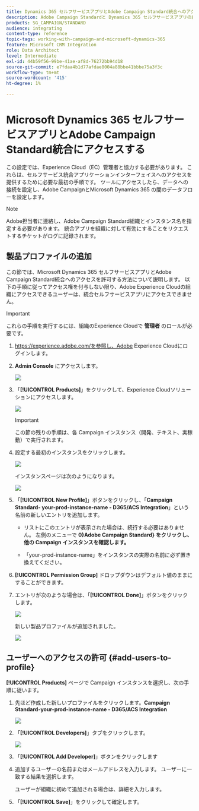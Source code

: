 ```yaml
---
title: Dynamics 365 セルフサービスアプリとAdobe Campaign Standard統合へのアクセス権を取得します
description: Adobe Campaign Standardと Dynamics 365 セルフサービスアプリの統合
products: SG_CAMPAIGN/STANDARD
audience: integrating
content-type: reference
topic-tags: working-with-campaign-and-microsoft-dynamics-365
feature: Microsoft CRM Integration
role: Data Architect
level: Intermediate
exl-id: 44b59f56-99be-41ae-af8d-76272bb94d18
source-git-commit: e7fdaa4b1d77afdae8004a88bbe41bbbe75a3f3c
workflow-type: tm+mt
source-wordcount: '415'
ht-degree: 1%

---
```


# Microsoft Dynamics 365 セルフサービスアプリとAdobe Campaign Standard統合にアクセスする

この設定では、Experience Cloud（EC）管理者と協力する必要があります。 これらは、セルフサービス統合アプリケーションインターフェイスへのアクセスを提供するために必要な最初の手順です。 ツールにアクセスしたら、データへの接続を設定し、Adobe CampaignとMicrosoft Dynamics 365 の間のデータフローを設定します。

>[!NOTE]
>
>Adobe担当者に連絡し、Adobe Campaign Standard組織とインスタンス名を指定する必要があります。 統合アプリを組織に対して有効にすることをリクエストするチケットがログに記録されます。

## 製品プロファイルの追加

この節では、Microsoft Dynamics 365 セルフサービスアプリとAdobe Campaign Standard統合へのアクセスを許可する方法について説明します。 以下の手順に従ってアクセス権を付与しない限り、Adobe Experience Cloudの組織にアクセスできるユーザーは、統合セルフサービスアプリにアクセスできません。

>[!IMPORTANT]
>
> これらの手順を実行するには、組織のExperience Cloudで **管理者** のロールが必要です。
>

1. https://experience.adobe.com/を参照し、Adobe Experience Cloudにログインします。
1. **Admin Console** にアクセスします。

   ![](assets/do-not-localize/d365-to-acs-access-3.png)

1. 「**[!UICONTROL Products]**」をクリックして、Experience Cloudソリューションにアクセスします。

   ![](assets/do-not-localize/d365-to-acs-access-6.png)


   >[!IMPORTANT]
   >
   >この節の残りの手順は、各 Campaign インスタンス（開発、テキスト、実稼動）で実行されます。
   >

1. 設定する最初のインスタンスをクリックします。

   ![](assets/do-not-localize/d365-to-acs-access-6.png)

   インスタンスページは次のようになります。

   ![](assets/do-not-localize/d365-to-acs-access-8.png)

1. 「**[!UICONTROL New Profile]**」ボタンをクリックし、「**Campaign Standard- your-prod-instance-name - D365/ACS Integration**」という名前の新しいエントリを追加します。

   * リストにこのエントリが表示された場合は、続行する必要はありません。 左側のメニューで **0&rbrace;Adobe Campaign Standard&rbrace; をクリックし、他の Campaign インスタンスを確認します。**

   * 「your-prod-instance-name」をインスタンスの実際の名前に必ず置き換えてください。

1. **[!UICONTROL Permission Group]** ドロップダウンはデフォルト値のままにすることができます。

1. エントリが次のような場合は、「**[!UICONTROL Done]**」ボタンをクリックします。

   ![](assets/do-not-localize/d365-to-acs-access-14.png)

   新しい製品プロファイルが追加されました。

   ![](assets/do-not-localize/d365-to-acs-access-15.png)

## ユーザーへのアクセスの許可 {#add-users-to-profile}

**[!UICONTROL Products]** ページで Campaign インスタンスを選択し、次の手順に従います。

1. 先ほど作成した新しいプロファイルをクリックします。**Campaign Standard-your-prod-instance-name - D365/ACS Integration**

   ![](assets/do-not-localize/d365-to-acs-access-15.png)

1. 「**[!UICONTROL Developers]**」タブをクリックします。

   ![](assets/do-not-localize/d365-to-acs-access-18.png)

1. 「**[!UICONTROL Add Developer]**」ボタンをクリックします

1. 追加するユーザーの名前またはメールアドレスを入力します。  ユーザーに一致する結果を選択します。

   ユーザーが組織に初めて追加される場合は、詳細を入力します。

1. 「**[!UICONTROL Save]**」をクリックして確定します。

